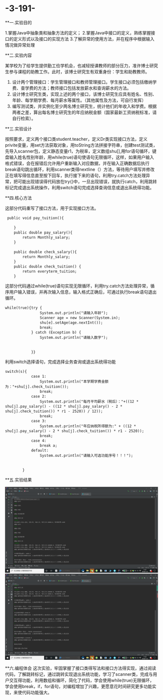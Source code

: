 # -3-191-
**一.实验目的

1.掌握Java中抽象类和抽象方法的定义； 
2.掌握Java中接口的定义，熟练掌握接口的定义形式以及接口的实现方法
3.了解异常的使用方法，并在程序中根据输入情况做异常处理

**二.实验内容

某学校为了给学生提供勤工俭学机会，也减轻授课教师的部分压力，准许博士研究生参与课程的助教工作。此时，该博士研究生有双重身份：学生和助教教师。
1.	设计两个管理接口：学生管理接口和教师管理接口。学生接口必须包括缴纳学费、查学费的方法；教师接口包括发放薪水和查询薪水的方法。
2.	设计博士研究生类，实现上述的两个接口，该博士研究生应具有姓名、性别、年龄、每学期学费、每月薪水等属性。（其他属性及方法，可自行发挥）
3.	编写测试类，并实例化至少两名博士研究生，统计他们的年收入和学费。根据两者之差，算出每名博士研究生的年应纳税金额（国家最新工资纳税标准，请自行检索）。

**三.实验设计

按照要求，定义两个接口类student.teacher，定义Dr类实现接口方法，定义privite变量，用set方法获取对象，用toString方法拼接字符串，创建test测试类，先导入scanner包，定义静态变量r1，为税率，定义数组shu[],用for语句循环，键盘输入姓名性别年龄，用while(true)语句使语句无限循环，这样，如果用户输入格式错误，会在报错后允许用户重新输入对应数据，并在输入正确数据后执行break语句跳出循环，利用scanner类得nextline（）方法，等待用户填写并修改正在填写得信息直至按下回车，执行接下来的语句，利用try.catch方法处理异常，把可能出现错误得代码放在try{}中，一旦出现错误，就执行catch，利用跳转标记完成退出系统操作，利用switch语句完成选择查询信息或退出系统得功能。

**四.核心方法

这部分代码重写了接口方法，用于实现接口方法。
```
 public void pay_tuition(){

    }
    public double pay_salary(){
        return Monthly_salary;
    }

    public double check_salary(){
        return Monthly_salary;
    }
    public double check_tuition() {
        return everyterm_tuition;
    }

```
这部分代码通过while(true)语句实现无限循环，利用try.catch方法处理异常，循序用户输入错误，并再次输入信息，输入格式正确后，可通过执行break语句退出循环。
```
while(true){try {
                System.out.println("请输入年龄");
                Scanner age = new Scanner(System.in);
                shu[e].setAge(age.nextInt());
                break;
            } catch (Exception b) {
                System.out.println("请输入数字");


            }}
```
利用switch选择语句，完成选择业务查询或退出系统得功能
```
switch(s){
            case 1:
                System.out.println("本学期学费金额为："+shu[j].check_tuition());
                break;
            case 2:
                System.out.println("每月平均薪水（税后）："+((12 * shu[j].pay_salary() - ((12 * shu[j].pay_salary() - 2 * shu[j].check_tuition()) * r1 - 2520)) / 12));
                break;
            case 3:
                System.out.println("年应纳税所得额为:" + ((12 * shu[j].pay_salary() - 2 * shu[j].check_tuition()) * r1 - 2520));
                break;
            case 4:
                break a;
            default:
                System.out.println("请输入可选功能序号！！！");


        }
```
**五.实验结果

![](https://github.com/buruopeng/-3-191-/blob/main/6810cd54367ae480c03ceff554fc536.png "")
![](https://github.com/buruopeng/-3-191-/blob/main/d18c1147f33895e2ad16ffbf94e20d6.png "")

**六.编程体会
这次实验，牢固掌握了接口类得写法和接口方法得实现，通过阅读代码，了解跳转标记，通过跳转实现退出系统功能，学习了scanner类，完成与用户交互得功能，利用数组和循环，简化了代码，学会使用while(true)无限循环，学会使用break，if，for语句，对编程增加了兴趣，更愿意花时间研究更多功能实现，来使代码功能强大。
